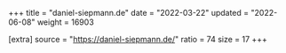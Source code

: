 +++
title = "daniel-siepmann.de"
date = "2022-03-22"
updated = "2022-06-08"
weight = 16903

[extra]
source = "https://daniel-siepmann.de/"
ratio = 74
size = 17
+++
